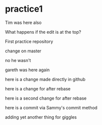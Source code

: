 practice1
=========
Tim was here also

What happens if the edit is at the top?

First practice repository

change on master

no he wasn't

gareth was here again

here is a change made directly in github

here is a change for after rebase

here is a second change for after rebase

here is a commit via Sammy's commit method

adding yet another thing for giggles

